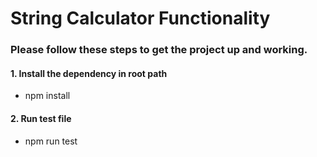 # String Calculator Functionality

### Please follow these steps to get the project up and working.

#### 1. Install the dependency in root path

  - npm install

#### 2. Run test file 

  - npm run test
